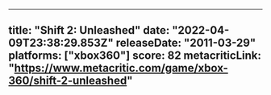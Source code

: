 
---
title: "Shift 2: Unleashed"
date: "2022-04-09T23:38:29.853Z"
releaseDate: "2011-03-29"
platforms: ["xbox360"]
score: 82
metacriticLink: "https://www.metacritic.com/game/xbox-360/shift-2-unleashed"
---
